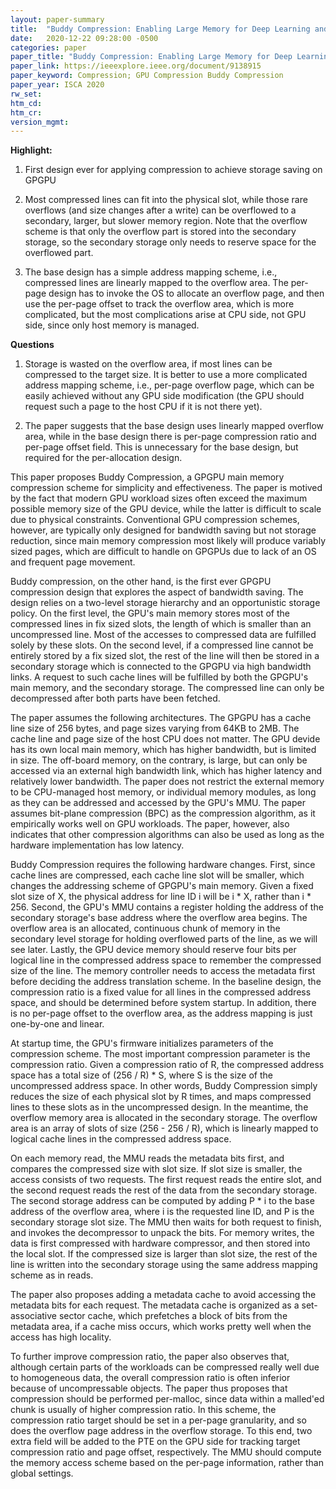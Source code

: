 ```yaml
---
layout: paper-summary
title:  "Buddy Compression: Enabling Large Memory for Deep Learning and HPC Workloads on GPU"
date:   2020-12-22 09:28:00 -0500
categories: paper
paper_title: "Buddy Compression: Enabling Large Memory for Deep Learning and HPC Workloads on GPU"
paper_link: https://ieeexplore.ieee.org/document/9138915
paper_keyword: Compression; GPU Compression Buddy Compression
paper_year: ISCA 2020
rw_set:
htm_cd:
htm_cr:
version_mgmt:
---
```


**Highlight:**

1. First design ever for applying compression to achieve storage saving on GPGPU

2. Most compressed lines can fit into the physical slot, while those rare overflows (and size changes
   after a write) can be overflowed to a secondary, larger, but slower memory region.
   Note that the overflow scheme is that only the overflow part is stored into the secondary storage,
   so the secondary storage only needs to reserve space for the overflowed part.

3. The base design has a simple address mapping scheme, i.e., compressed lines are linearly mapped to
   the overflow area.
   The per-page design has to invoke the OS to allocate an overflow page, and then use the per-page 
   offset to track the overflow area, which is more complicated, but the most complications arise at
   CPU side, not GPU side, since only host memory is managed.

**Questions**

1. Storage is wasted on the overflow area, if most lines can be compressed to the target size. It is better to use
   a more complicated address mapping scheme, i.e., per-page overflow page, which can be easily achieved without
   any GPU side modification (the GPU should request such a page to the host CPU if it is not there yet).

2. The paper suggests that the base design uses linearly mapped overflow area, while in the base design there is 
   per-page compression ratio and per-page offset field. This is unnecessary for the base design, but required
   for the per-allocation design.

This paper proposes Buddy Compression, a GPGPU main memory compression scheme for simplicity and effectiveness.
The paper is motived by the fact that modern GPU workload sizes often exceed the maximum possible memory size 
of the GPU device, while the latter is difficult to scale due to physical constraints.
Conventional GPU compression schemes, however, are typically only designed for bandwidth saving but not storage 
reduction, since main memory compression most likely will produce variably sized pages, which are difficult to
handle on GPGPUs due to lack of an OS and frequent page movement.

Buddy compression, on the other hand, is the first ever GPGPU compression design that explores the aspect of bandwidth
saving. The design relies on a two-level storage hierarchy and an opportunistic storage policy. 
On the first level, the GPU's main memory stores most of the compressed lines in fix sized slots, the length of which
is smaller than an uncompressed line. Most of the accesses to compressed data are fulfilled solely by these slots.
On the second level, if a compressed line cannot be entirely stored by a fix sized slot, the rest of the line will then
be stored in a secondary storage which is connected to the GPGPU via high bandwidth links.
A request to such cache lines will be fulfilled by both the GPGPU's main memory, and the secondary storage. The 
compressed line can only be decompressed after both parts have been fetched.

The paper assumes the following architectures. The GPGPU has a cache line size of 256 bytes, and page sizes varying from
64KB to 2MB. The cache line and page size of the host CPU does not matter. 
The GPU devide has its own local main memory, which has higher bandwidth, but is limited in size.
The off-board memory, on the contrary, is large, but can only be accessed via an external high bandwidth link, which
has higher latency and relatively lower bandwidth.
The paper does not restrict the external memory to be CPU-managed host memory, or individual memory modules, as long
as they can be addressed and accessed by the GPU's MMU.
The paper assumes bit-plane compression (BPC) as the compression algorithm, as it empirically works well on GPU 
workloads. The paper, however, also indicates that other compression algorithms can also be used as long as 
the hardware implementation has low latency.

Buddy Compression requires the following hardware changes. First, since cache lines are compressed, each cache line
slot will be smaller, which changes the addressing scheme of GPGPU's main memory. Given a fixed slot size of X,
the physical address for line ID i will be i * X, rather than i * 256. Second, the GPU's MMU contains a register 
holding the address of the secondary storage's base address where the overflow area begins. The overflow area is an
allocated, continuous chunk of memory in the secondary level storage for holding overflowed parts of the line, as we
will see later. Lastly, the GPU device memory should reserve four bits per logical line in the compressed address space
to remember the compressed size of the line. The memory controller needs to access the metadata first before deciding
the address translation scheme. In the baseline design, the compression ratio is a fixed value for all lines in the
compressed address space, and should be determined before system startup. In addition, there is no per-page offset
to the overflow area, as the address mapping is just one-by-one and linear.

At startup time, the GPU's firmware initializes parameters of the compression scheme. The most important compression
parameter is the compression ratio. Given a compression ratio of R, the compressed address space has a total size
of (256 / R) * S, where S is the size of the uncompressed address space. In other words, Buddy Compression simply 
reduces the size of each physical slot by R times, and maps compressed lines to these slots as in the uncompressed 
design.
In the meantime, the overflow memory area is allocated in the secondary storage. The overflow area is an array of 
slots of size (256 - 256 / R), which is linearly mapped to logical cache lines in the compressed address space.

On each memory read, the MMU reads the metadata bits first, and compares the compressed size with slot size.
If slot size is smaller, the access consists of two requests. The first request reads the entire slot, and the 
second request reads the rest of the data from the secondary storage. The second storage address can be computed
by adding P * i to the base address of the overflow area, where i is the requested line ID, and P is the secondary 
storage slot size.
The MMU then waits for both request to finish, and invokes the decompressor to unpack the bits.
For memory writes, the data is first compressed with hardware compressor, and then stored into the local slot.
If the compressed size is larger than slot size, the rest of the line is written into the secondary storage
using the same address mapping scheme as in reads.

The paper also proposes adding a metadata cache to avoid accessing the metadata bits for each request. The metadata 
cache is organized as a set-associative sector cache, which prefetches a block of bits from the metadata area,
if a cache miss occurs, which works pretty well when the access has high locality.

To further improve compression ratio, the paper also observes that, although certain parts of the workloads can
be compressed really well due to homogeneous data, the overall compression ratio is often inferior because of 
uncompressable objects. The paper thus proposes that compression should be performed per-malloc, since data within
a malled'ed chunk is usually of higher compression ratio. In this scheme, the compression ratio target should
be set in a per-page granularity, and so does the overflow page address in the overflow storage.
To this end, two extra field will be added to the PTE on the GPU side for tracking target compression ratio and
page offset, respectively. The MMU should compute the memory access scheme based on the per-page information,
rather than global settings.
